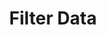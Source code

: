 ---
title: Filter Data
description: Filter realtime data with a BehaviorSubject
weight: 26
lastmod: 2021-11-11T10:23:30-09:00
draft: false
vimeo: 348518514
emoji: 📱
---